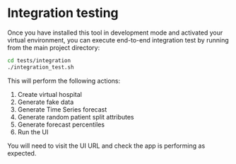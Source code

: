 # Integration testing

Once you have installed this tool in development mode and activated your virtual environment, you can execute end-to-end integration test by running from the main project directory:

```bash
cd tests/integration
./integration_test.sh
```

This will perform the following actions:

1. Create virtual hospital
2. Generate fake data
3. Generate Time Series forecast
5. Generate random patient split attributes
6. Generate forecast percentiles
7. Run the UI

You will need to visit the UI URL and check the app is performing as expected.